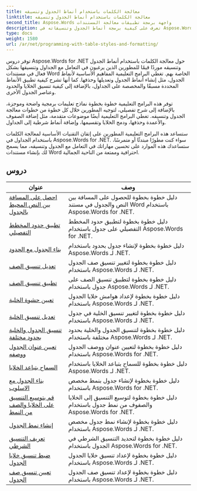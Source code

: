 ```yaml
---
title: معالجة الكلمات باستخدام أنماط الجدول وتنسيقه
linktitle: معالجة الكلمات باستخدام أنماط الجدول وتنسيقه
second_title: Aspose.Words واجهة برمجة تطبيقات معالجة المستندات
description: تعرف على كيفية برمجة أنماط الجدول وتنسيقاته في Aspose.Words لـ .NET. تعرف على كيفية تطبيق الأنماط المحددة مسبقًا، وتخصيص تنسيق الخلايا، والحدود، والمزيد من خلال البرامج التعليمية خطوة بخطوة ونموذج التعليمات البرمجية في C#.
type: docs
weight: 1580
url: /ar/net/programming-with-table-styles-and-formatting/
---
```

توفر دروس Aspose.Words for .NET حول معالجة الكلمات باستخدام أنماط الجدول وتنسيقه موردًا قيمًا للمطورين الذين يرغبون في التعامل مع الجداول وتنسيقها بشكل فعال في مستندات Word الخاصة بهم. تغطي البرامج التعليمية المفاهيم الأساسية لأنماط الجدول، مثل إنشاء أنماط الجدول وتعديلها وحذفها. كما أنها تشرح كيفية تطبيق الأنماط المحددة مسبقًا والمخصصة على الجداول، بالإضافة إلى كيفية تنسيق الخلايا والحدود وعناصر الجدول الأخرى.

توفر هذه البرامج التعليمية خطوة بخطوة نماذج تعليمات برمجية واضحة وموجزة، بالإضافة إلى شرح تفصيلي، لتوجيه المطورين خلال كل خطوة من خطوات معالجة الجدول وتنسيقه. تغطي البرامج التعليمية أيضًا موضوعات متقدمة، مثل إضافة الصفوف والأعمدة وحذفها، ودمج الخلايا وتقسيمها، وإضافة أنماط شرطية إلى الجداول.

ستساعد هذه البرامج التعليمية المطورين على إتقان التقنيات الأساسية لمعالجة الكلمات باستخدام الجداول في Aspose.Words for .NET. سواء كنت مطورًا مبتدئًا أو متمرسًا، ستساعدك هذه الموارد على تحسين مهاراتك في التعامل مع الجدول وتنسيقه، مما يسمح لك بإنشاء مستندات Word احترافية وممتعة من الناحية الجمالية.

 ## دروس
| عنوان | وصف |
| --- | --- |
| [احصل على المسافة بين النص المحيط بالجدول](./get-distance-between-table-surrounding-text/) | دليل خطوة بخطوة للحصول على المسافة بين النص والجدول في مستند Word باستخدام Aspose.Words for .NET. |
| [تطبيق حدود المخطط التفصيلي](./apply-outline-border/) | دليل خطوة بخطوة لتطبيق حدود المخطط التفصيلي على جدول باستخدام Aspose.Words for .NET. |
| [بناء الجدول مع الحدود](./build-table-with-borders/) | دليل خطوة بخطوة لإنشاء جدول بحدود باستخدام Aspose.Words لـ .NET. |
| [تعديل تنسيق الصف](./modify-row-formatting/) | دليل خطوة بخطوة لتغيير تنسيق صف الجدول باستخدام Aspose.Words لـ .NET. |
| [تطبيق تنسيق الصف](./apply-row-formatting/) | دليل خطوة بخطوة لتطبيق تنسيق الصف على جدول باستخدام Aspose.Words لـ .NET. |
| [تعيين حشوة الخلية](./set-cell-padding/) | دليل خطوة بخطوة لإعداد هوامش خلايا الجدول باستخدام Aspose.Words لـ .NET. |
| [تعديل تنسيق الخلية](./modify-cell-formatting/) | دليل خطوة بخطوة لتغيير تنسيق الخلية في جدول باستخدام Aspose.Words لـ .NET. |
| [تنسيق الجدول والخلية بحدود مختلفة](./format-table-and-cell-with-different-borders/) | دليل خطوة بخطوة لتنسيق الجدول والخلية بحدود مختلفة باستخدام Aspose.Words لـ .NET. |
| [تعيين عنوان الجدول ووصفه](./set-table-title-and-description/) | دليل خطوة بخطوة لتعيين عنوان ووصف الجدول باستخدام Aspose.Words for .NET. |
| [السماح بتباعد الخلايا](./allow-cell-spacing/) | دليل خطوة بخطوة للسماح بتباعد الخلايا باستخدام Aspose.Words لـ .NET. |
| [بناء الجدول مع الاسلوب](./build-table-with-style/) | دليل خطوة بخطوة لإنشاء جدول بنمط مخصص باستخدام Aspose.Words for .NET. |
| [قم بتوسيع التنسيق على الخلايا والصف من النمط](./expand-formatting-on-cells-and-row-from-style/) | دليل خطوة بخطوة لتوسيع التنسيق إلى الخلايا والصفوف من نمط جدول باستخدام Aspose.Words for .NET. |
| [إنشاء نمط الجدول](./create-table-style/) | دليل خطوة بخطوة لإنشاء نمط جدول مخصص باستخدام Aspose.Words لـ .NET. |
| [تعريف التنسيق الشرطي](./define-conditional-formatting/) | دليل خطوة بخطوة لتحديد التنسيق الشرطي في الجدول باستخدام Aspose.Words for .NET. |
| [ضبط تنسيق خلايا الجدول](./set-table-cell-formatting/) | دليل خطوة بخطوة لإعداد تنسيق خلايا الجدول باستخدام Aspose.Words لـ .NET. |
| [تعيين تنسيق صف الجدول](./set-table-row-formatting/) | دليل خطوة بخطوة لإعداد تنسيق صف الجدول باستخدام Aspose.Words لـ .NET. |